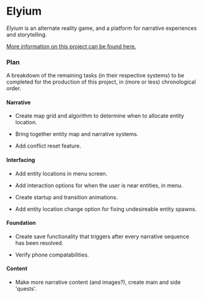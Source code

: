 # Elyium

_Elyium_ is an alternate reality game, and a platform for narrative experiences and storytelling.

[More information on this project can be found here.](http://v-os.ca/elyium)

### Plan

A breakdown of the remaining tasks (in their respective systems) to be completed for the production of this project, in (more or less) chronological order.

#### Narrative

- Create map grid and algorithm to determine when to allocate entity location.

- Bring together entity map and narrative systems.

- Add conflict reset feature.

#### Interfacing

- Add entity locations in menu screen.

- Add interaction options for when the user is near entities, in menu.

- Create startup and transition animations.

- Add entity location change option for fixing undesireable entity spawns.

#### Foundation

- Create save functionality that triggers after every narrative sequence has been resolved.

- Verify phone compatabilities.

#### Content

- Make more narrative content (and images?), create main and side 'quests'.